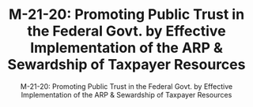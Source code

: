 ---
layout: resources-landing
title: "M-21-20: Promoting Public Trust in the Federal Govt. by Effective Implementation of the ARP & Sewardship of Taxpayer Resources"
subtitle: "M-21-20: Promoting Public Trust in the Federal Govt. by Effective Implementation of the ARP & Sewardship of Taxpayer Resources"
external_link: https://www.whitehouse.gov/wp-content/uploads/2021/03/M_21_20.pdf
filters: major-legislation memorandum omb 2021
fiscal_year: 2021
---